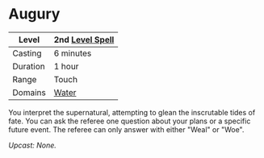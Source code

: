 # Augury

| Level    | 2nd [Level Spell](../../../Spell%20Level.md)                                  |
| -------- | ------------------------------------------ |
| Casting  | 6 minutes                                  |
| Duration | 1 hour                                     |
| Range    | Touch                                      |
| Domains  | [Water](../../../Spell%20Domains/Water.md) |

You interpret the supernatural, attempting to glean the inscrutable tides of fate. You can ask the referee one question about your plans or a specific future event. The referee can only answer with either "Weal" or "Woe".


*Upcast: None.*
